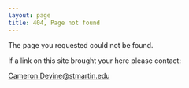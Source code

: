 ```yaml
---
layout: page
title: 404, Page not found
---
```


The page you requested could not be found.

If a link on this site brought your here please contact:

<a href="mailto:Cameron.Devine@stmartin.edu">Cameron.Devine@stmartin.edu</a>
